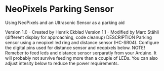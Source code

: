 # NeoPixels Parking Sensor
Using NeoPixels and an Ultrasonic Sensor as a parking aid

Version 1.0 - Created by Henrik Ekblad
Version 1.1 - Modified by Marc Stähli (different display for approaching, code cleanup)
DESCRIPTION
   Parking sensor using a neopixel led ring and distance sensor (HC-SR04).
   Configure the digital pins used for distance sensor and neopixels below.
   NOTE! Remeber to feed leds and distance sensor serparatly from your Arduino.
   It will probably not survive feeding more than a couple of LEDs. You
   can also adjust intesity below to reduce the power requirements.

